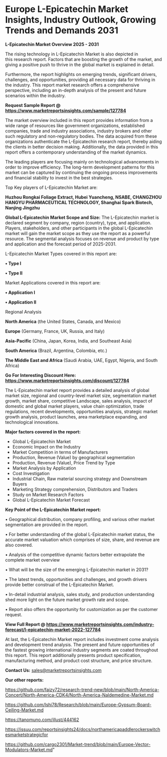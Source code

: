 # Europe L-Epicatechin Market Insights, Industry Outlook, Growing Trends and Demands 2031

<Strong> L-Epicatechin Market Overview 2025 - 2031</strong>

The rising technology in L-Epicatechin Market is also depicted in this research report. Factors that are boosting the growth of the market, and giving a positive push to thrive in the global market is explained in detail.

Furthermore, the report highlights on emerging trends, significant drivers, challenges, and opportunities, providing all necessary data for thriving in the industry. This report market research offers a comprehensive perspective, including an in-depth analysis of the present and future scenarios within the industry.

<strong>Request Sample Report @ <a href=https://www.marketreportsinsights.com/sample/127784>https://www.marketreportsinsights.com/sample/127784</a></strong>

The market overview included in this report provides information from a wide range of resources like government organizations, established companies, trade and industry associations, industry brokers and other such regulatory and non-regulatory bodies. The data acquired from these organizations authenticate the L-Epicatechin research report, thereby aiding the clients in better decision making. Additionally, the data provided in this report offers a contemporary understanding of the market dynamics.

The leading players are focusing mainly on technological advancements in order to improve efficiency. The long-term development patterns for this market can be captured by continuing the ongoing process improvements and financial stability to invest in the best strategies.

Top Key players of L-Epicatechin Market are:

<strong>Huzhou Rongkai Foliage Extract, Hubei Yuancheng, NSABE, CHANGZHOU HANGYU PHARMACEUTICAL TECHNOLOGY, Shanghai Spark Biotech, Nanjing Jingzhu</strong>

<strong><b>Global L-Epicatechin Market Scope and Size:</b></strong>
The L-Epicatechin market is declared segment by company, region (country), type, and application. Players, stakeholders, and other participants in the global L-Epicatechin market will gain the market scope as they use the report as a powerful resource. The segmental analysis focuses on revenue and product by type and application and the forecast period of 2025-2031.

L-Epicatechin Market Types covered in this report are:

<strong>• Type I

• Type II</strong>

Market Applications covered in this report are:

<strong>• Application I

• Application II</strong> 

Regional Analysis

<strong>North America</strong> (the United States, Canada, and Mexico)

<strong>Europe</strong> (Germany, France, UK, Russia, and Italy)

<strong>Asia-Pacific</strong> (China, Japan, Korea, India, and Southeast Asia)

<strong>South America</strong> (Brazil, Argentina, Colombia, etc.)

<strong>The Middle East and Africa</strong> (Saudi Arabia, UAE, Egypt, Nigeria, and South Africa)

<strong>Go For Interesting Discount Here: <a href=https://www.marketreportsinsights.com/discount/127784>https://www.marketreportsinsights.com/discount/127784</a></strong>

The L-Epicatechin market report provides a detailed analysis of global market size, regional and country-level market size, segmentation market growth, market share, competitive Landscape, sales analysis, impact of domestic and global market players, value chain optimization, trade regulations, recent developments, opportunities analysis, strategic market growth analysis, product launches, area marketplace expanding, and technological innovations.

<strong><b>Major factors covered in the report:</b></strong>
<ul>
  <li>Global L-Epicatechin Market </li>
  <li>Economic Impact on the Industry</li>
  <li>Market Competition in terms of Manufacturers</li>
  <li>Production, Revenue (Value) by geographical segmentation</li>
  <li>Production, Revenue (Value), Price Trend by Type</li>
  <li>Market Analysis by Application</li>
  <li>Cost Investigation</li>
  <li>Industrial Chain, Raw material sourcing strategy and Downstream Buyers</li>
  <li>Marketing Strategy comprehension, Distributors and Traders</li>
  <li>Study on Market Research Factors</li>
  <li>Global L-Epicatechin Market Forecast</li>
</ul>

<strong><b>Key Point of the L-Epicatechin Market report:</b></strong>

• Geographical distribution, company profiling, and various other market segmentation are provided in the report.

• For better understanding of the global L-Epicatechin market status, the accurate market valuation which comprises of size, share, and revenue are also covered.

• Analysis of the competitive dynamic factors better extrapolate the complete market overview

• What will be the size of the emerging L-Epicatechin market in 2031?

• The latest trends, opportunities and challenges, and growth drivers provide better construal of the L-Epicatechin Market.

• In-detail industrial analysis, sales study, and production understanding shed more light on the future market growth rate and scope.

• Report also offers the opportunity for customization as per the customer request.

<strong><b>View Full Report @ <a href=https://www.marketreportsinsights.com/industry-forecast/l-epicatechin-market-2022-127784>https://www.marketreportsinsights.com/industry-forecast/l-epicatechin-market-2022-127784</a></b></strong>


At last, the L-Epicatechin Market report includes investment come analysis and development trend analysis. The present and future opportunities of the fastest growing international industry segments are coated throughout this report. This report additionally presents product specification, manufacturing method, and product cost structure, and price structure.

<strong>Contact Us:</strong>
sales@marketreportsinsights.com

<strong>Our other reports:</strong>

<a href=https://github.com/faizy72/research-trend-new/blob/main/North-America-Concert/North-America-CDK4/North-America-Naldemedine-Market.md>https://github.com/faizy72/research-trend-new/blob/main/North-America-Concert/North-America-CDK4/North-America-Naldemedine-Market.md</a>

<a href=https://github.com/Ishi78/Research/blob/main/Europe-Gypsum-Board-Ceiling-Market.md>https://github.com/Ishi78/Research/blob/main/Europe-Gypsum-Board-Ceiling-Market.md</a>

<a href=https://tanomuno.com/illust/444162>https://tanomuno.com/illust/444162</a>

<a href=https://issuu.com/reportsinsights24/docs/northamericapaddlerockerswitchesmarketstrategicfor>https://issuu.com/reportsinsights24/docs/northamericapaddlerockerswitchesmarketstrategicfor</a>

<a href=https://github.com/cargo2301/Market-trend/blob/main/Europe-Vector-Modulators-Market.md>https://github.com/cargo2301/Market-trend/blob/main/Europe-Vector-Modulators-Market.md</a>"
